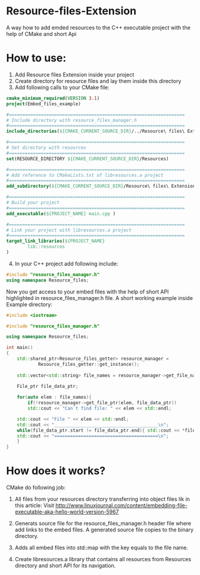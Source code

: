 # Resource-files-Extension
A way how to add emded resources to the C++ executable project with the help of CMake and short Api

# How to use:
1. Add Resource files Extension inside your project
2. Create directory for resource files and lay them inside this directory
3. Add following calls to your CMake file:
```CMake
cmake_minimum_required(VERSION 3.1)
project(Embed_files_example)

#==================================================================
# Include directory with resource_files_manager.h 
#==================================================================
include_directories(${CMAKE_CURRENT_SOURCE_DIR}/../Resource\ files\ Extension/include)  

#==================================================================
# Set directory with resources
#==================================================================
set(RESOURCE_DIRECTORY ${CMAKE_CURRENT_SOURCE_DIR}/Resources)

#==================================================================
# Add reference to CMakeLists.txt of libresources.a project 
#==================================================================
add_subdirectory(${CMAKE_CURRENT_SOURCE_DIR}/Resource\ files\ Extension)

#==================================================================
# Build your project 
#==================================================================
add_executable(${PROJECT_NAME} main.cpp )

#==================================================================
# Link your project with libresources.a project 
#==================================================================
target_link_libraries(${PROJECT_NAME} 
        lib::resources
)
```
4. In your C++ project add following include:

```C++
#include "resource_files_manager.h"
using namespace Resource_files;
```
Now you get access to your embed files with the help of short API highlighted in resource_files_manager.h file.
A short working example inside Example directory:
```C++
#include <iostream>

#include "resource_files_manager.h"

using namespace Resource_files;

int main()
{
    std::shared_ptr<Resource_files_getter> resource_manager = 
            Resource_files_getter::get_instance();
    
    std::vector<std::string> file_names = resource_manager->get_file_names();
    
    File_ptr file_data_ptr;

    for(auto elem : file_names){
    	if(!resource_manager->get_file_ptr(elem, file_data_ptr))
	    std::cout << "Can`t find file: " << elem << std::endl;

	std::cout << "File " << elem << std::endl;
	std::cout << "_______________________________________\n";
	while(file_data_ptr.start != file_data_ptr.end){ std::cout << *file_data_ptr.start++;}
	std::cout << "=======================================\n";
    }
}
```

# How does it works?
CMake do following job:

1. All files from your resources directory transferring into object files lik in this article: 
Visit http://www.linuxjournal.com/content/embedding-file-executable-aka-hello-world-version-5967

2. Generats source file for the resource_files_manager.h header file where add links to the embed files. A generated source file copies to the binary directory.
3. Adds all embed files into std::map with the key equals to the file name.
4. Create libresources.a library that contains all resources from Resources directory and short API for its navigation.
